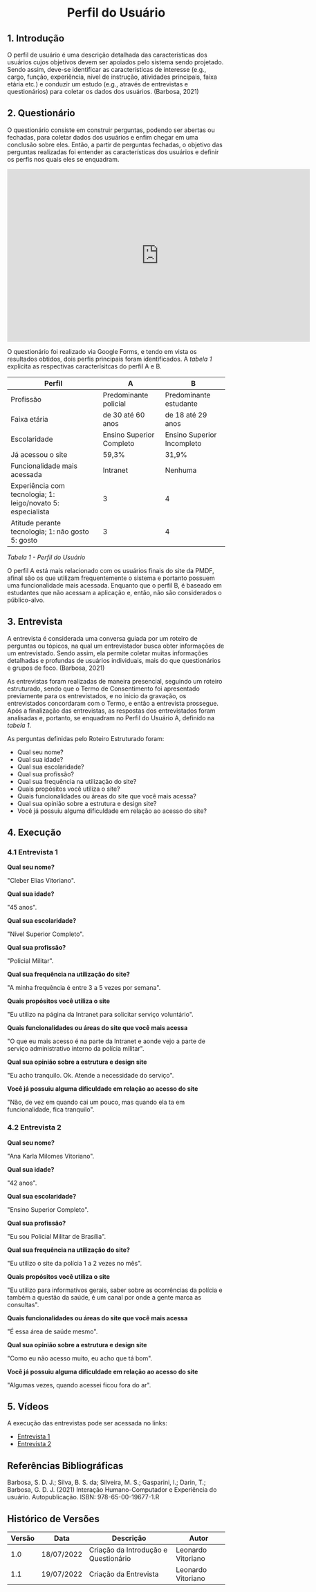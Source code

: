 # <center> Perfil do Usuário

## 1. Introdução

O perfil de usuário é uma descrição detalhada das características dos usuários
cujos objetivos devem ser apoiados pelo sistema sendo projetado. Sendo assim, deve-se identificar as características de interesse (e.g., cargo, função, experiência, nível de instrução, atividades principais, faixa etária etc.) e conduzir um estudo (e.g., através de entrevistas e questionários) para coletar os dados dos usuários. (Barbosa, 2021)

## 2. Questionário

O questionário consiste em construir perguntas, podendo ser abertas ou fechadas, para coletar dados dos usuários e enfim chegar em uma conclusão sobre eles. Então, a partir de perguntas fechadas, o objetivo das perguntas realizadas foi entender as características dos usuários e definir os perfis nos quais eles se enquadram.

<iframe src="https://albumizr.com/a/pmWu" scrolling="no" frameborder="0" allowfullscreen width="700" height="400"></iframe>

O questionário foi realizado via Google Forms, e tendo em vista os resultados obtidos, dois perfis principais foram identificados. A _tabela 1_ explicita as respectivas caracterísitcas do perfil A e B.

| Perfil                                                      | A                        | B                          |
| ----------------------------------------------------------- | ------------------------ | -------------------------- |
| Profissão                                                   | Predominante policial    | Predominante estudante     |
| Faixa etária                                                | de 30 até 60 anos        | de 18 até 29 anos          |
| Escolaridade                                                | Ensino Superior Completo | Ensino Superior Incompleto |
| Já acessou o site                                           | 59,3%                    | 31,9%                      |
| Funcionalidade mais acessada                                | Intranet                 | Nenhuma                    |
| Experiência com tecnologia; 1: leigo/novato 5: especialista | 3                        | 4                          |
| Atitude perante tecnologia; 1: não gosto 5: gosto           | 3                        | 4                          |

_Tabela 1 - Perfil do Usuário_

O perfil A está mais relacionado com os usuários finais do site da PMDF, afinal são os que utilizam frequentemente
o sistema e portanto possuem uma funcionalidade mais acessada. Enquanto que o perfil B, é baseado em estudantes que
não acessam a aplicação e, então, não são considerados o público-alvo.

## 3. Entrevista

A entrevista é considerada uma conversa guiada por um roteiro de perguntas ou tópicos, na qual um entrevistador busca obter informações de um entrevistado. Sendo assim, ela permite coletar muitas informações detalhadas e profundas de usuários individuais, mais do que questionários e grupos de foco. (Barbosa, 2021)

As entrevistas foram realizadas de maneira presencial, seguindo um roteiro estruturado, sendo que o Termo de Consentimento foi apresentado previamente para os entrevistados, e no ínicio da gravação, os entrevistados concordaram com o Termo, e então a entrevista prossegue. Após a finalização das entrevistas, as respostas dos entrevistados foram analisadas e, portanto, se enquadram no Perfil do Usuário A, definido na _tabela 1_.

As perguntas definidas pelo Roteiro Estruturado foram:

- Qual seu nome?
- Qual sua idade?
- Qual sua escolaridade?
- Qual sua profissão?
- Qual sua frequência na utilização do site?
- Quais propósitos você utiliza o site?
- Quais funcionalidades ou áreas do site que você mais acessa?
- Qual sua opinião sobre a estrutura e design site?
- Você já possuiu alguma dificuldade em relação ao acesso do site?

## 4. Execução

### 4.1 Entrevista 1

**Qual seu nome?**

"Cleber Elias Vitoriano".

**Qual sua idade?**

"45 anos".

**Qual sua escolaridade?**

"Nível Superior Completo".

**Qual sua profissão?**

"Policial Militar".

**Qual sua frequência na utilização do site?**

"A minha frequência é entre 3 a 5 vezes por semana".

**Quais propósitos você utiliza o site**

"Eu utilizo na página da Intranet para solicitar serviço voluntário".

**Quais funcionalidades ou áreas do site que você mais acessa**

"O que eu mais acesso é na parte da Intranet e aonde vejo a parte de serviço administrativo interno da polícia militar".

**Qual sua opinião sobre a estrutura e design site**

"Eu acho tranquilo. Ok. Atende a necessidade do serviço".

**Você já possuiu alguma dificuldade em relação ao acesso do site**

"Não, de vez em quando cai um pouco, mas quando ela ta em funcionalidade, fica tranquilo".

### 4.2 Entrevista 2

**Qual seu nome?**

"Ana Karla Milomes Vitoriano".

**Qual sua idade?**

"42 anos".

**Qual sua escolaridade?**

"Ensino Superior Completo".

**Qual sua profissão?**

"Eu sou Policial Militar de Brasília".

**Qual sua frequência na utilização do site?**

"Eu utilizo o site da polícia 1 a 2 vezes no mês".

**Quais propósitos você utiliza o site**

"Eu utilizo para informativos gerais, saber sobre as ocorrências da polícia e também a questão da saúde, é um canal por onde a gente marca as consultas".

**Quais funcionalidades ou áreas do site que você mais acessa**

"É essa área de saúde mesmo".

**Qual sua opinião sobre a estrutura e design site**

"Como eu não acesso muito, eu acho que tá bom".

**Você já possuiu alguma dificuldade em relação ao acesso do site**

"Algumas vezes, quando acessei ficou fora do ar".

## 5. Vídeos

A execução das entrevistas pode ser acessada no links:

- [Entrevista 1](https://youtu.be/D5zzHw8pjHc)
- [Entrevista 2](https://youtu.be/wRpaWX2Scyk)

## Referências Bibliográficas

Barbosa, S. D. J.; Silva, B. S. da; Silveira, M. S.; Gasparini, I.; Darin, T.; Barbosa, G. D. J. (2021)
Interação Humano-Computador e Experiência do usuário. Autopublicação. ISBN: 978-65-00-19677-1.R

## Histórico de Versões

| Versão | Data       | Descrição                            | Autor              |
| ------ | ---------- | ------------------------------------ | ------------------ |
| 1.0    | 18/07/2022 | Criação da Introdução e Questionário | Leonardo Vitoriano |
| 1.1    | 19/07/2022 | Criação da Entrevista                | Leonardo Vitoriano |
